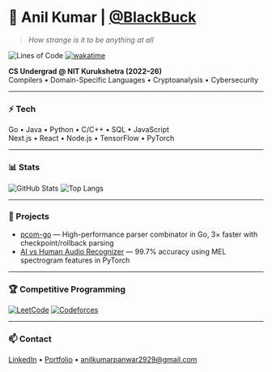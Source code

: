 # 🦌 Anil Kumar | [@BlackBuck](https://github.com/BlackBuck)
> *How strange is it to be anything at all*

![Lines of Code](https://img.shields.io/badge/Lines%20of%20Code-248963-blue)
[![wakatime](https://wakatime.com/badge/user/68e16777-e224-49fb-b7b1-0a90efbc141a.svg)](https://wakatime.com/@68e16777-e224-49fb-b7b1-0a90efbc141a)

**CS Undergrad @ NIT Kurukshetra (2022–26)**  
Compilers • Domain-Specific Languages • Cryptoanalysis • Cybersecurity  

---

### ⚡ Tech
Go • Java • Python • C/C++ • SQL • JavaScript  
Next.js • React • Node.js • TensorFlow • PyTorch  

---

### 📊 Stats

![GitHub Stats](https://github-readme-stats.vercel.app/api?username=BlackBuck&show_icons=true&theme=catppuccin_mocha)
![Top Langs](https://github-readme-stats.vercel.app/api/top-langs/?username=BlackBuck&layout=donut&theme=catppuccin_mocha)

---

### 🚀 Projects

- [pcom-go](https://github.com/BlackBuck/pcom-go) — High-performance parser combinator in Go, 3× faster with checkpoint/rollback parsing  
- [AI vs Human Audio Recognizer](https://github.com/BlackBuck/Deepfake-Audio-Recognition) — 99.7% accuracy using MEL spectrogram features in PyTorch  

---

### 🏆 Competitive Programming

[![LeetCode](https://img.shields.io/badge/LeetCode-1485-FFA116?logo=leetcode&logoColor=white)](https://leetcode.com/u/AnilBishnoi/)
[![Codeforces](https://img.shields.io/badge/Codeforces-Pupil-1F8ACB?logo=codeforces&logoColor=white)](https://codeforces.com/profile/un.eel)

---

### 📫 Contact

[LinkedIn](https://www.linkedin.com/in/uneel) • [Portfolio](https://blackbuck.github.io) • anilkumarpanwar2929@gmail.com
